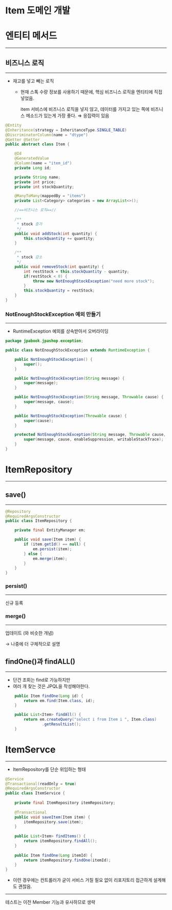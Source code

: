 # Item 도메인 개발

# 엔티티 메서드

---

## 비즈니스 로직

---

- 재고를 넣고 빼는 로직
    - 현재 스톡 수량 정보를 사용하기 때문에,  핵심 비즈니스 로직을 엔티티에 직접 넣었음.
        
        item 서비스에 비즈니스 로직을 넣지 않고, 데이터를 가지고 있는 쪽에 비즈니스 메소드가 있는게 가장 좋다. ⇒ 응집력이 있음
        

```java
@Entity
@Inheritance(strategy = InheritanceType.SINGLE_TABLE)
@DiscriminatorColumn(name = "dtype")
@Getter @Setter
public abstract class Item {

    @Id
    @GeneratedValue
    @Column(name = "item_id")
    private Long id;

    private String name;
    private int price;
    private int stockQuantity;

    @ManyToMany(mappedBy = "items")
    private List<Category> categories = new ArrayList<>();

    //==비즈니스 로직==//

    /**
     * stock 증가
     */
    public void addStock(int quantity) {
        this.stockQuantity += quantity;
    }

    /**
     * stock 감소
     */
    public void removeStock(int quantity) {
        int restStock = this.stockQuantity - quantity;
        if(restStock < 0) {
            throw new NotEnoughStockException("need more stock");
        }
        this.stockQuantity = restStock;
    }
}
```

### NotEnoughStockException 예외 만들기

---

- RuntimeException 예외를 상속받아서 오버라이딩

```java
package jpabook.jpashop.exception;

public class NotEnoughStockException extends RuntimeException {

    public NotEnoughStockException() {
        super();
    }

    public NotEnoughStockException(String message) {
        super(message);
    }

    public NotEnoughStockException(String message, Throwable cause) {
        super(message, cause);
    }

    public NotEnoughStockException(Throwable cause) {
        super(cause);
    }

    protected NotEnoughStockException(String message, Throwable cause, boolean enableSuppression, boolean writableStackTrace) {
        super(message, cause, enableSuppression, writableStackTrace);
    }
}

```

# ItemRepository

---

## save()

---

```java
@Repository
@RequiredArgsConstructor
public class ItemRepository {

    private final EntityManager em;

    public void save(Item item) {
        if (item.getId() == null) {
            em.persist(item);
        } else {
            em.merge(item);
        }
    }
}
```

### persist()

---

신규 등록

### merge()

---

업데이트 (와 비슷한 개념)

→ 나중에 더 구체적으로 설명

## findOne()과 findALL()

---

- 단건 조회는 find로 가능하지만
- 여러 개 찾는 것은 JPQL을 작성해야한다.

```java
    public Item findOne(Long id) {
        return em.find(Item.class, id);
    }

    public List<Item> findAll() {
        return em.createQuery("select i from Item i ", Item.class)
                .getResultList();
    }
```

# ItemServce

---

- ItemRepository를 단순 위임하는 형태

```java
@Service
@Transactional(readOnly = true)
@RequiredArgsConstructor
public class ItemService {
    
    private final ItemRepository itemRepository;
    
    @Transactional
    public void saveItem(Item item) {
        itemRepository.save(item);
    }
    
    public List<Item> findItems() {
        return itemRepository.findAll();
    }
    
    public Item findOne(Long itemId) {
        return itemRepository.findOne(itemId);
    }
}
```

- 이런 경우에는 컨트롤러가 굳이 서비스 거칠 필요 없이 리포지토리 접근하게 설계해도 괜찮음.

---

테스트는 이전 Member 기능과 유사하므로 생략
